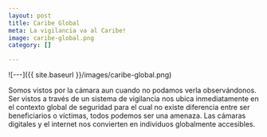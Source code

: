 ```yaml
---
layout: post
title: Caribe Global
meta: La vigilancia va al Caribe!
image: caribe-global.png
category: []

---
```


![---]({{ site.baseurl }}/images/caribe-global.png)

Somos vistos por la cámara aun cuando no podamos verla observándonos. Ser vistos a través de un sistema de vigilancia nos ubica inmediatamente en el contexto global de seguridad para el cual no existe diferencia entre ser beneficiarios o víctimas, todos podemos ser una amenaza. Las cámaras digitales y el internet nos convierten en individuos globalmente accesibles.
